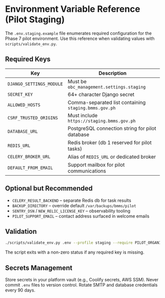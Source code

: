 # Environment Variable Reference (Pilot Staging)

The `.env.staging.example` file enumerates required configuration for the Phase 7 pilot
environment. Use this reference when validating values with `scripts/validate_env.py`.

## Required Keys

| Key | Description |
| --- | --- |
| `DJANGO_SETTINGS_MODULE` | Must be `obc_management.settings.staging` |
| `SECRET_KEY` | 64+ character Django secret |
| `ALLOWED_HOSTS` | Comma-separated list containing `staging.bmms.gov.ph` |
| `CSRF_TRUSTED_ORIGINS` | Must include `https://staging.bmms.gov.ph` |
| `DATABASE_URL` | PostgreSQL connection string for pilot database |
| `REDIS_URL` | Redis broker (db 1 reserved for pilot tasks) |
| `CELERY_BROKER_URL` | Alias of `REDIS_URL` or dedicated broker |
| `DEFAULT_FROM_EMAIL` | Support mailbox for pilot communications |

## Optional but Recommended
- `CELERY_RESULT_BACKEND` – separate Redis db for task results
- `BACKUP_DIRECTORY` – override default `/var/backups/bmms/pilot`
- `SENTRY_DSN` / `NEW_RELIC_LICENSE_KEY` – observability tooling
- `PILOT_SUPPORT_EMAIL` – contact address surfaced in welcome emails

## Validation
```bash
./scripts/validate_env.py .env --profile staging --require PILOT_ORGANIZATION_CODES
```

The script exits with a non-zero status if any required key is missing.

## Secrets Management
Store secrets in your platform vault (e.g., Coolify secrets, AWS SSM). Never commit `.env`
files to version control. Rotate SMTP and database credentials every 90 days.
